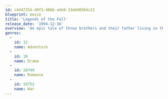 ```yaml
---
id: c4447254-d9f3-4066-ade8-33eb40504c21
blueprint: movie
title: 'Legends of the Fall'
release_date: '1994-12-16'
overview: 'An epic tale of three brothers and their father living in the remote wilderness of 1900s USA and how their lives are affected by nature, history, war, and love.'
genres:
  -
    id: 12
    name: Adventure
  -
    id: 18
    name: Drama
  -
    id: 10749
    name: Romance
  -
    id: 10752
    name: War
---
```

